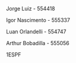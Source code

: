 Jorge Luiz - 554418

Igor Nascimento - 555337

Luan Orlandelli - 554747

Arthur Bobadilla - 555056

1ESPF 